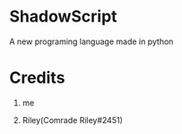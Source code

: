 # ShadowScript
A new programing language made in python






# Credits
1. me

2. Riley(Comrade Riley#2451)